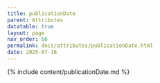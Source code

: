 ```yaml
---
title: publicationDate
parent: Attributes
datatable: true
layout: page
nav_order: 66
permalink: docs/attributes/publicationDate.html
date: 2025-07-16
---
```

{% include content/publicationDate.md %}
